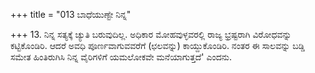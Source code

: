 +++
title = "013 ಬಾಧೆಯುಣ್ಟೇ ನಿನ್ನ"

+++
13. ನಿನ್ನ ಸತ್ಯಕ್ಕೆ ಚ್ಯುತಿ ಬರುವುದಿಲ್ಲ. ಅಧಿಕಾರ ಮೋಹವುಳ್ಳವರಲ್ಲಿ ರಾಜ್ಯ ಭ್ರಷ್ಟರಾಗಿ ವಿರೋಧವನ್ನು ಕಟ್ಟಿಕೊಂಡಿರಿ. ಆದರೆ ಅವಧಿ ಪೂರ್ಣವಾಗುವವರೆಗೆ (ಛಲವನ್ನು) ಕಾಯ್ದುಕೊಂಡಿರಿ. ನಂತರ ಈ ಸಾಲವನ್ನು  ಬಡ್ಡಿ ಸಮೇತ ಹಿಂತಿರುಗಿಸಿ  ನಿನ್ನ ವೈರಿಗಳಿಗೆ ಯಮಲೋಕವೇ ಮನೆಯಾಗುತ್ತದೆ' ಎಂದನು.